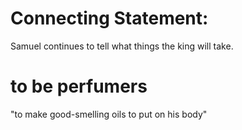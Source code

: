 # Connecting Statement:

Samuel continues to tell what things the king will take.

# to be perfumers

"to make good-smelling oils to put on his body"

